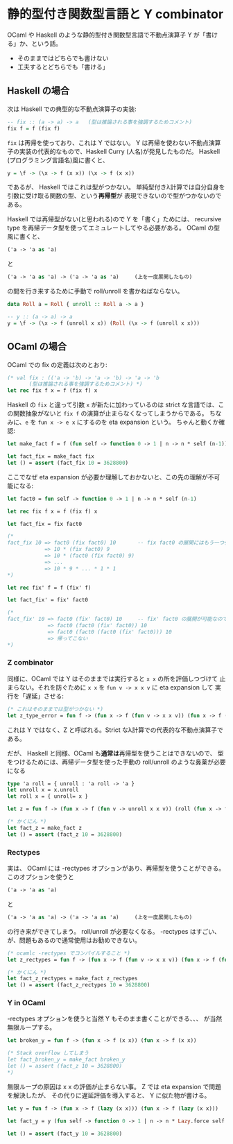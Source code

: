 静的型付き関数型言語と Y combinator 
===========================================

OCaml や Haskell のような静的型付き関数型言語で不動点演算子 Y が「書ける」か、という話。

* そのままではどちらでも書けない
* 工夫するとどちらでも「書ける」

Haskell の場合
-----------------

次は Haskell での典型的な不動点演算子の実装:

```haskell
-- fix :: (a -> a) -> a   (型は推論される事を強調するためコメント)
fix f = f (fix f)
```

`fix` は再帰を使っており、これは Y ではない。
Y は再帰を使わない不動点演算子の実装の代表的なもので、Haskell Curry (人名)が発見したものだ。
Haskell (プログラミング言語名)風に書くと、

```haskell
y = \f -> (\x -> f (x x)) (\x -> f (x x))
```

であるが、 Haskell ではこれは型がつかない。
単純型付きλ計算では自分自身を引数に受け取る関数の型、という**再帰型**が
表現できないので型がつかないのである。

Haskell では再帰型がない(と思われる)ので
Y を「書く」ためには、 recursive type を再帰データ型を使ってエミュレートしてやる必要がある。
OCaml の型風に書くと、

```ocaml
('a -> 'a as 'a)
```

と

```ocaml
('a -> 'a as 'a) -> ('a -> 'a as 'a)     (上を一度展開したもの)
```

の間を行き来するために手動で roll/unroll を書かねばならない。

```haskell
data Roll a = Roll { unroll :: Roll a -> a }

-- y :: (a -> a) -> a
y = \f -> (\x -> f (unroll x x)) (Roll (\x -> f (unroll x x)))
```

OCaml の場合
-----------------

OCaml での fix の定義は次のとおり:

```ocaml
(* val fix : (('a -> 'b) -> 'a -> 'b) -> 'a -> 'b
       (型は推論される事を強調するためコメント) *)
let rec fix f x = f (fix f) x
```

Haskell の `fix` と違って引数 `x` が新たに加わっているのは
strict な言語では、この関数抽象がないと `fix f` の演算が止まらなくなってしまうからである。
ちなみに、`e` を `fun x -> e x` にするのを eta expansion という。
ちゃんと動くか確認:

```ocaml
let make_fact f = f (fun self -> function 0 -> 1 | n -> n * self (n-1))

let fact_fix = make_fact fix
let () = assert (fact_fix 10 = 3628800)
```

ここでなぜ eta expansion が必要か理解しておかないと、この先の理解が不可能になる:

```ocaml
let fact0 = fun self -> function 0 -> 1 | n -> n * self (n-1)

let rec fix f x = f (fix f) x

let fact_fix = fix fact0

(*
fact_fix 10 => fact0 (fix fact0) 10       -- fix fact0 の展開にはもう一つ引数が必要
            => 10 * (fix fact0) 9
            => 10 * (fact0 (fix fact0) 9)
            => ...
            => 10 * 9 * ... * 1 * 1
*)

let rec fix' f = f (fix' f)

let fact_fix' = fix' fact0

(*
fact_fix' 10 => fact0 (fix' fact0) 10     -- fix' fact0 の展開が可能なのでしてしまう
             => fact0 (fact0 (fix' fact0)) 10
             => fact0 (fact0 (fact0 (fix' fact0))) 10
             => 帰ってこない
*)
```

### Z combinator

同様に、OCaml では Y はそのままでは実行すると `x x` の所を評価しつづけて
止まらない。それを防ぐために `x x` を `fun v -> x x v` に eta expansion して
実行を「遅延」させる:

```ocaml
(* これはそのままでは型がつかない *)
let z_type_error = fun f -> (fun x -> f (fun v -> x x v)) (fun x -> f (fun v -> x x v))
```

これは Y ではなく、Z と呼ばれる。Strict なλ計算での代表的な不動点演算子である。

だが、 Haskell と同様、OCaml も**通常は**再帰型を使うことはできないので、
型をつけるためには、再帰データ型を使った手動の roll/unroll のような鼻薬が必要になる

```ocaml
type 'a roll = { unroll : 'a roll -> 'a }
let unroll x = x.unroll
let roll x = { unroll= x }

let z = fun f -> (fun x -> f (fun v -> unroll x x v)) (roll (fun x -> f (fun v -> unroll x x v)))

(* かくにん *)
let fact_z = make_fact z
let () = assert (fact_z 10 = 3628800)
```

### Rectypes

実は、 OCaml には -rectypes オプションがあり、再帰型を使うことができる。
このオプションを使うと

```ocaml
('a -> 'a as 'a)
```
と
```ocaml
('a -> 'a as 'a) -> ('a -> 'a as 'a)     (上を一度展開したもの)
```
の行き来ができてしまう。
roll/unroll が必要なくなる。
-rectypes はすごい、が、問題もあるので通常使用はお勧めできない。

```ocaml
(* ocamlc -rectypes でコンパイルすること *)
let z_rectypes = fun f -> (fun x -> f (fun v -> x x v)) (fun x -> f (fun v -> x x v))

(* かくにん *)
let fact_z_rectypes = make_fact z_rectypes
let () = assert (fact_z_rectypes 10 = 3628800)
```

### Y in OCaml

-rectypes オプションを使うと当然 Y もそのまま書くことができる、、、
が当然無限ループする。

```ocaml
let broken_y = fun f -> (fun x -> f (x x)) (fun x -> f (x x))

(* Stack overflow してしまう
let fact_broken_y = make_fact broken_y
let () = assert (fact_z 10 = 3628800)
*)
```

無限ループの原因は x x の評価が止まらない事。
Z では eta expansion で問題を解決したが、
その代りに遅延評価を導入すると、 Y に似た物が書ける。

```ocaml
let y = fun f -> (fun x -> f (lazy (x x))) (fun x -> f (lazy (x x)))

let fact_y = y (fun self -> function 0 -> 1 | n -> n * Lazy.force self (n-1))

let () = assert (fact_y 10 = 3628800)
```
